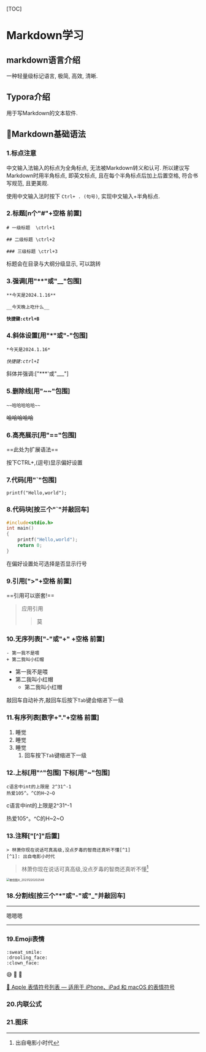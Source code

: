 [TOC]



# Markdown学习

## markdown语言介绍

一种轻量级标记语言, 极简, 高效, 清晰.

## Typora介绍

用于写Markdown的文本软件.

## :drooling_face:Markdown基础语法

### 1.标点注意

中文输入法输入的标点为全角标点, 无法被Markdown转义和认可. 所以建议写Markdown时用半角标点, 即英文标点, 且在每个半角标点后加上后置空格, 符合书写规范, 且更美观.

使用中文输入法时按下 `Ctrl+ . (句号)`, 实现中文输入+半角标点.

### 2.标题[n个"#"+空格 前置]

`# 一级标题  \ctrl+1`

`## 二级标题 \ctrl+2`

`### 三级标题 \ctrl+3`

标题会在目录与大纲分级显示, 可以跳转

### 3.强调[用"**"或"__"包围]

`**今天是2024.1.16**`

`__今天晚上吃什么__`

**`快捷键:ctrl+B`**

### 4.斜体设置[用"*"或"-"包围]

`*今天是2024.1.16*`

*`快捷键:ctrl+I`*

斜体并强调:["***'或"___"]

### 5.删除线[用"~~"包围]

`~~哈哈哈哈哈~~`

~~哈哈哈哈哈~~

### 6.高亮展示[用"=="包围]

==此处为扩展语法==

按下CTRL+,(逗号)显示偏好设置

### 7.代码[用"`"包围]

`printf("Hello,world");`

### 8.代码块[按三个"`"并敲回车]

```c
#include<stdio.h>
int main()
{
    printf("Hello,world");
    return 0;
}
```

在偏好设置处可选择是否显示行号

### 9.引用[">"+空格 前置]

==引用可以嵌套!==

> 应用引用
>
> > 莫

### 10.无序列表["-"或"+" +空格 前置]

```
- 第一我不是喂
+ 第二我叫小红帽
```

- 第一我不是喂
- 第二我叫小红帽
  + 第二我叫小红帽

敲回车自动补齐,敲回车后按下`Tab`键会缩进下一级

### 11.有序列表[数字+"."+空格 前置]

1. 睡觉
2. 睡觉
3. 睡觉
   1. 回车按下`Tab`键缩进下一级

### 12.上标[用"^"包围]  下标[用"~"包围]

```
c语言中int的上限是 2^31^-1
热爱105^。^C的H~2~O
```

c语言中int的上限是2^31^-1

热爱105^。^C的H~2~O

### 13.注释["[^]"后置]

```
> 林萧你现在说话可真高级,没点歹毒的智商还真听不懂[^1]
[^1]: 出自电影小时代
```

> 林萧你现在说话可真高级,没点歹毒的智商还真听不懂[^1]

[^1]: 出自电影小时代

<img src="C:\Users\33008\Pictures\微信图片_20231220202548.jpg" alt="微信图片_20231220202548" style="zoom:50%;" />

### 18.分割线[按三个"*"或"-"或"_"并敲回车]

---

嗯嗯嗯

---

### 19.Emoji表情

```
:sweat_smile:
:drooling_face:
:clown_face:
```

:sweat_smile:
:drooling_face:
:clown_face:

[🍏 Apple 表情符号列表 — 适用于 iPhone、iPad 和 macOS 的表情符号](https://emojipedia.org/apple)

### 20.内联公式

### 21.图床

